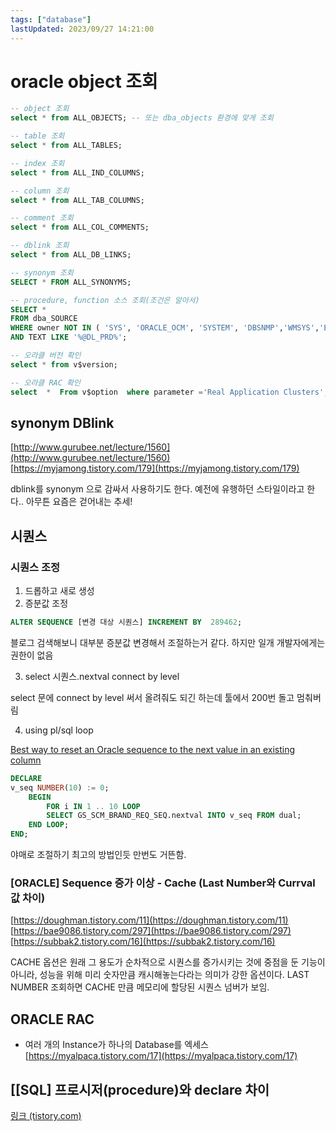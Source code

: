 ```yaml
---
tags: ["database"]
lastUpdated: 2023/09/27 14:21:00
---
```


# oracle object 조회

```sql
-- object 조회
select * from ALL_OBJECTS; -- 또는 dba_objects 환경에 맞게 조회
```

```sql
-- table 조회
select * from ALL_TABLES;
```

```sql
-- index 조회
select * from ALL_IND_COLUMNS;
```

```sql
-- column 조회
select * from ALL_TAB_COLUMNS;
```

```sql
-- comment 조회
select * from ALL_COL_COMMENTS;
```

```sql
-- dblink 조회
select * from ALL_DB_LINKS;
```

```sql
-- synonym 조회
SELECT * FROM ALL_SYNONYMS;
```

```sql
-- procedure, function 소스 조회(조건은 알아서)
SELECT *
FROM dba_SOURCE
WHERE owner NOT IN ( 'SYS', 'ORACLE_OCM', 'SYSTEM', 'DBSNMP','WMSYS','EXFSYS')
AND TEXT LIKE '%@DL_PRD%';
```

```sql
-- 오라클 버전 확인
select * from v$version;
```

```sql
-- 오라클 RAC 확인
select  *  From v$option  where parameter ='Real Application Clusters';
```

## synonym DBlink

[http://www.gurubee.net/lecture/1560](http://www.gurubee.net/lecture/1560)  
[https://myjamong.tistory.com/179](https://myjamong.tistory.com/179)

dblink를 synonym 으로 감싸서 사용하기도 한다. 예전에 유행하던 스타일이라고 한다.. 아무튼 요즘은 걷어내는 추세!

## 시퀀스

### 시퀀스 조정

1. 드롭하고 새로 생성
2. 증분값 조정

```sql
ALTER SEQUENCE [변경 대상 시퀀스] INCREMENT BY  289462;
```

블로그 검색해보니 대부분 증분값 변경해서 조절하는거 같다.
하지만 일개 개발자에게는 권한이 없음

3. select 시퀀스.nextval connect by level

select 문에 connect by level 써서 올려줘도 되긴 하는데 툴에서 200번 돌고 멈춰버림

4. using pl/sql loop

[Best way to reset an Oracle sequence to the next value in an existing column](https://stackoverflow.com/a/6099259)

```sql
DECLARE
v_seq NUMBER(10) := 0;
	BEGIN
		FOR i IN 1 .. 10 LOOP
		SELECT GS_SCM_BRAND_REQ_SEQ.nextval INTO v_seq FROM dual;
	END LOOP;
END;
```

야매로 조절하기 최고의 방법인듯 만번도 거뜬함.

### [ORACLE] Sequence 증가 이상 - Cache (Last Number와 Currval 값 차이)

[https://doughman.tistory.com/11](https://doughman.tistory.com/11)  
[https://bae9086.tistory.com/297](https://bae9086.tistory.com/297)  
[https://subbak2.tistory.com/16](https://subbak2.tistory.com/16)

CACHE 옵션은 원래 그 용도가 순차적으로 시퀀스를 증가시키는 것에 중점을 둔 기능이 아니라, 성능을 위해 미리 숫자만큼 캐시해놓는다라는 의미가 강한 옵션이다. LAST NUMBER 조회하면 CACHE 만큼 메모리에 할당된 시퀀스 넘버가 보임.

## ORACLE RAC

- 여러 개의 Instance가 하나의 Database를 엑세스  
  [https://myalpaca.tistory.com/17](https://myalpaca.tistory.com/17)

## [[SQL] 프로시저(procedure)와 declare 차이

[링크 (tistory.com)](https://pgnt.tistory.com/13)
<!--stackedit_data:
eyJoaXN0b3J5IjpbNTgwNTE0Njg5XX0=
-->